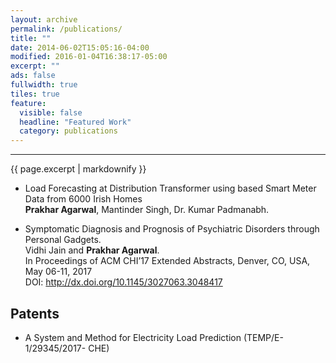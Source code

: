 ```yaml
---
layout: archive
permalink: /publications/
title: ""
date: 2014-06-02T15:05:16-04:00
modified: 2016-01-04T16:38:17-05:00
excerpt: ""
ads: false
fullwidth: true
tiles: true
feature:
  visible: false
  headline: "Featured Work"
  category: publications
---
```

<hr>
{{ page.excerpt | markdownify }}

* Load Forecasting at Distribution Transformer using based Smart Meter Data from 6000 Irish Homes <br>
<b>Prakhar Agarwal</b>, Mantinder Singh, Dr. Kumar Padmanabh. <br>

* Symptomatic Diagnosis and Prognosis of Psychiatric Disorders through Personal Gadgets.<br>
Vidhi Jain and <b>Prakhar Agarwal</b>.<br>
In Proceedings of ACM CHI’17 Extended Abstracts, Denver, CO, USA, May 06-11, 2017<br>
DOI: http://dx.doi.org/10.1145/3027063.3048417

## Patents

* A System and Method for Electricity Load Prediction (TEMP/E-1/29345/2017- CHE)
